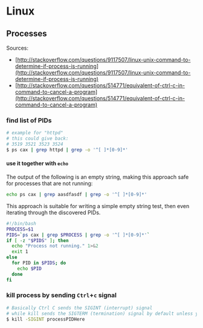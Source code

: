 # Linux


## Processes
Sources:
- [http://stackoverflow.com/questions/9117507/linux-unix-command-to-determine-if-process-is-running](http://stackoverflow.com/questions/9117507/linux-unix-command-to-determine-if-process-is-running)
- [http://stackoverflow.com/questions/514771/equivalent-of-ctrl-c-in-command-to-cancel-a-program](http://stackoverflow.com/questions/514771/equivalent-of-ctrl-c-in-command-to-cancel-a-program)


### find list of PIDs

```bash
# example for "httpd"
# this could give back:
# 3519 3521 3523 3524
$ ps cax | grep httpd | grep -o '^[ ]*[0-9]*'
```

#### use it together with `echo`
The output of the following is an empty string, making this approach safe for processes that are not running:

```bash
echo ps cax | grep aasdfasdf | grep -o '^[ ]*[0-9]*'
```

This approach is suitable for writing a simple empty string test, then even iterating through the discovered PIDs.

```bash
#!/bin/bash
PROCESS=$1
PIDS=`ps cax | grep $PROCESS | grep -o '^[ ]*[0-9]*'`
if [ -z "$PIDS" ]; then
  echo "Process not running." 1>&2
  exit 1
else
  for PID in $PIDS; do
    echo $PID
  done
fi
```

### kill process by sending `Ctrl`+`c` signal

```bash
# Basically Ctrl C sends the SIGINT (interrupt) signal
# while kill sends the SIGTERM (termination) signal by default unless you specify the signal to send.
$ kill -SIGINT processPIDHere
```
